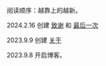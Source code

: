 阅读顺序：越靠上的越新。

2024.2.16 创建 [致谢](/blog/thanks) 和 [最后一次](/blog/lastime)

2023.9.9 创建 [关于](https://0htoai.github.io/blog/about)

2023.9.8 开启博客。
